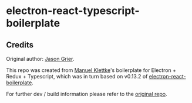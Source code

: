 # electron-react-typescript-boilerplate

## Credits 

Original author: [Jason Grier](https://github.com/jasongrier).

This repo was created from [Manuel Klettke](https://github.com/ManuKle)'s boilerplate for Electron + Redux + Typescript, 
which was in turn based on v0.13.2 of [electron-react-boilerplate](https://github.com/chentsulin/electron-react-boilerplate).

For further dev / build information please refer to the [original repo](https://github.com/chentsulin/electron-react-boilerplate).
